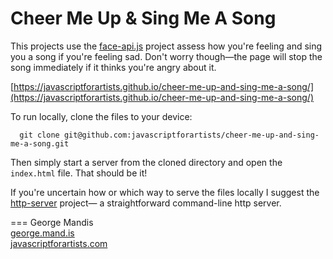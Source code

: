 # Cheer Me Up & Sing Me A Song

This projects use the [face-api.js](https://github.com/justadudewhohacks/face-api.js) project assess how you're feeling and sing you a song if you're feeling sad. Don't worry though—the page will stop the song immediately if it thinks you're angry about it.

[https://javascriptforartists.github.io/cheer-me-up-and-sing-me-a-song/](https://javascriptforartists.github.io/cheer-me-up-and-sing-me-a-song/)

To run locally, clone the files to your device:

```
  git clone git@github.com:javascriptforartists/cheer-me-up-and-sing-me-a-song.git  
```

Then simply start a server from the cloned directory and open the `index.html` file. That should be it!

If you're uncertain how or which way to serve the files locally I suggest the [http-server](https://github.com/http-party/http-server) project— a straightforward command-line http server.

===
George Mandis  
[george.mand.is](https://george.mand.is)  
[javascriptforartists.com](https://javascriptforartists.com)
